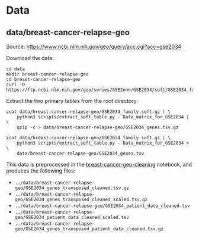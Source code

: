 

# Data

## data/breast-cancer-relapse-geo

Source: https://www.ncbi.nlm.nih.gov/geo/query/acc.cgi?acc=gse2034

Download the data:

    cd data
    mkdir breast-cancer-relapse-geo
    cd breast-cancer-relapse-geo
    curl -O https://ftp.ncbi.nlm.nih.gov/geo/series/GSE2nnn/GSE2034/soft/GSE2034_family.soft.gz

Extract the two primary tables from the root directory:

    zcat data/breast-cancer-relapse-geo/GSE2034_family.soft.gz | \
        python3 scripts/extract_soft_table.py - Data_matrix_for_GSE2034 | \
        gzip -c > data/breast-cancer-relapse-geo/GSE2034_genes.tsv.gz

    zcat data/breast-cancer-relapse-geo/GSE2034_family.soft.gz | \
        python3 scripts/extract_soft_table.py - Data_matrix_for_GSE2034 > \
        data/breast-cancer-relapse-geo/GSE2034_genes.tsv


This data is preprocessed in the [breast-cancer-geo-cleaning](notebooks/breast-cancer-geo-cleaning.ipynb) 
notebook, and produces the following files:

  * `../data/breast-cancer-relapse-geo/GSE2034_genes_transposed_cleaned.tsv.gz`
  * `../data/breast-cancer-relapse-geo/GSE2034_genes_transposed_cleaned_scaled.tsv.gz`
  * `../data/breast-cancer-relapse-geo/GSE2034_patient_data_cleaned.tsv`
  * `../data/breast-cancer-relapse-geo/GSE2034_patient_data_cleaned_scaled.tsv`
  * `../data/breast-cancer-relapse-geo/GSE2034_genes_transposed_patient_data_cleaned.tsv.gz`